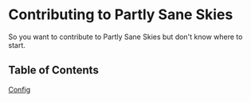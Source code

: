 # Contributing to Partly Sane Skies

So you want to contribute to Partly Sane Skies but don't know where to start. 

## Table of Contents

[Config](docs/pages/documentation/config.md)